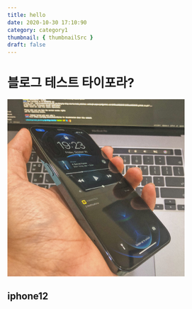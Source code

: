 ```yaml
---
title: hello
date: 2020-10-30 17:10:90
category: category1
thumbnail: { thumbnailSrc }
draft: false
---
```


# 블로그 테스트 타이포라?

<img src="assets/2020-10-31/82871425-0B10-4E9E-8941-F9501660BA16.JPG" width="400"/><br>

## iphone12
